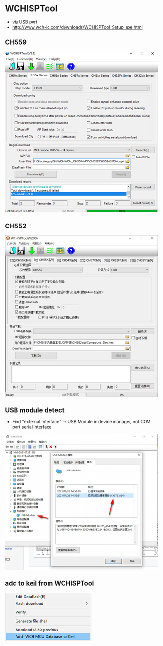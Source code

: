 

# WCHISPTool 


- via USB port 
- http://www.wch-ic.com/downloads/WCHISPTool_Setup_exe.html



## CH559

![](36-39-15-31-01-2023.png)



## CH552

![](08-35-18-30-01-2023.png)

## USB module detect 
* Find "external Interface" -> USB Module in device manager, not COM port serial interface

![](51-42-14-25-07-2023.png)

## add to keil from WCHISPTool 

![](33-43-14-25-07-2023.png)